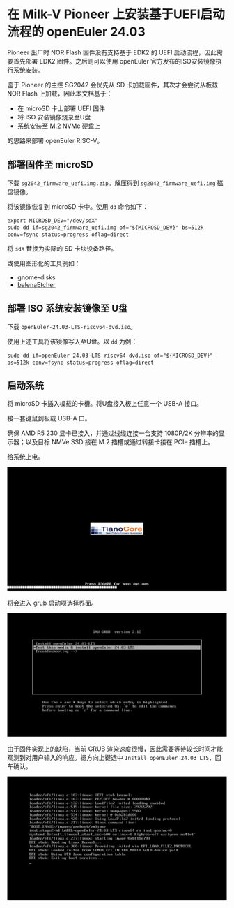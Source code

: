 # 在 Milk-V Pioneer 上安装基于UEFI启动流程的 openEuler 24.03

Pioneer 出厂时 NOR Flash 固件没有支持基于 EDK2 的 UEFI 启动流程，因此需要首先部署 EDK2 固件。之后则可以使用 openEuler 官方发布的ISO安装镜像执行系统安装。

鉴于 Pioneer 的主控 SG2042 会优先从 SD 卡加载固件，其次才会尝试从板载 NOR Flash 上加载，因此本文档基于：

- 在 microSD 卡上部署 UEFI 固件
- 将 ISO 安装镜像烧录至U盘
- 系统安装至 M.2 NVMe 硬盘上

的思路来部署 openEuler RISC-V。

## 部署固件至 microSD

下载 `sg2042_firmware_uefi.img.zip`。解压得到 `sg2042_firmware_uefi.img` 磁盘镜像。

将该镜像恢复到 microSD 卡中。使用 `dd` 命令如下：

```shell
export MICROSD_DEV="/dev/sdX"
sudo dd if=sg2042_firmware_uefi.img of="${MICROSD_DEV}" bs=512k conv=fsync status=progress oflag=direct
```

将 `sdX` 替换为实际的 SD 卡块设备路径。

或使用图形化的工具例如：

- gnome-disks
- [balenaEtcher](https://etcher.balena.io/#download-etcher)

## 部署 ISO 系统安装镜像至 U盘

下载 `openEuler-24.03-LTS-riscv64-dvd.iso`。

使用上述工具将该镜像写入至U盘。以 `dd` 为例：

```shell
sudo dd if=openEuler-24.03-LTS-riscv64-dvd.iso of="${MICROSD_DEV}" bs=512k conv=fsync status=progress oflag=direct
```

## 启动系统

将 microSD 卡插入板载的卡槽。将U盘接入板上任意一个 USB-A 接口。

接一套键鼠到板载 USB-A 口。

确保 AMD R5 230 显卡已接入，并通过线缆连接一台支持 1080P/2K 分辨率的显示器；以及目标 NMVe SSD 接在 M.2 插槽或通过转接卡接在 PCIe 插槽上。

给系统上电。

![EDK2 booting 1](./pioneer-oerv2403-uefi.resc/edk2-boot-screenshot-01.png)

将会进入 grub 启动项选择界面。

![EDK2 booting grub 1](./pioneer-oerv2403-uefi.resc/grub-screenshot-01.png)

由于固件实现上的缺陷，当前 GRUB 渲染速度很慢，因此需要等待较长时间才能观测到对用户输入的响应。摁方向上键选中 `Install openEuler 24.03 LTS`，回车确认。

![EDK2 booting grub 2](./pioneer-oerv2403-uefi.resc/grub-screenshot-02.png)

